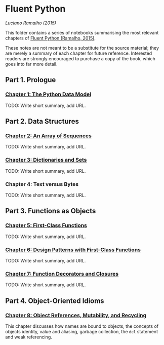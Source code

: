 # Fluent Python
*Luciano Ramalho (2015)*

This folder contains a series of notebooks summarising the most relevant
chapters of [Fluent Python (Ramalho, 2015)](https://www.oreilly.com/library/view/fluent-python/9781491946237/).

These notes are not meant to be a substitute for the source material; they are
merely a summary of each chapter for future reference. Interested readers are
strongly encouraged to purchase a copy of the book, which goes into far more
detail.

## Part 1. Prologue

### [Chapter 1: The Python Data Model]()

TODO: Write short summary, add URL.

## Part 2. Data Structures

### [Chapter 2: An Array of Sequences]()

TODO: Write short summary, add URL.

### [Chapter 3: Dictionaries and Sets]()

TODO: Write short summary, add URL.

### Chapter 4: Text versus Bytes

TODO: Write short summary, add URL.

## Part 3. Functions as Objects

### [Chapter 5: First-Class Functions]()

TODO: Write short summary, add URL.

### [Chapter 6: Design Patterns with First-Class Functions]()

TODO: Write short summary, add URL.

### [Chapter 7: Function Decorators and Closures]()

TODO: Write short summary, add URL.

## Part 4. Object-Oriented Idioms

### [Chapter 8: Object References, Mutability, and Recycling]()

This chapter discusses how names are bound to objects, the concepts of objects identity, value and aliasing, garbage collection, the `del` statement and weak referencing.
